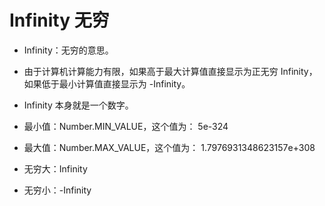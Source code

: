 # Infinity 无穷

- Infinity：无穷的意思。
- 由于计算机计算能力有限，如果高于最大计算值直接显示为正无穷 Infinity，如果低于最小计算值直接显示为 -Infinity。
- Infinity 本身就是一个数字。

- 最小值：Number.MIN_VALUE，这个值为： 5e-324
- 最大值：Number.MAX_VALUE，这个值为： 1.7976931348623157e+308
- 无穷大：Infinity
- 无穷小：-Infinity